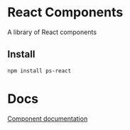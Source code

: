 # React Components

A library of React components 

## Install
```
npm install ps-react
```

# Docs
[Component documentation](https://aasthapanta.github.io/ps-react-aasthapanta/)
